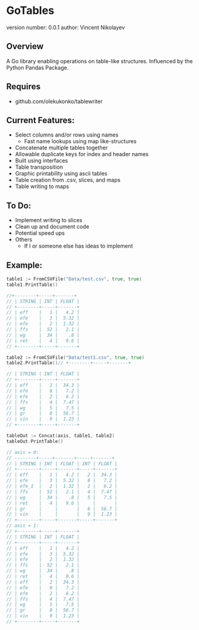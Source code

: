GoTables
===============================

version number: 0.0.1
author: Vincent Nikolayev

Overview
--------

A Go library enabling operations on table-like structures. Influenced by the Python Pandas Package.

Requires
-------
* github.com/olekukonko/tablewriter

Current Features:
-----------------
* Select columns and/or rows using names
  * Fast name lookups using map like-structures
* Concatenate multiple tables together
* Allowable duplicate keys for index and header names
* Built using interfaces
* Table transposition
* Graphic printability using ascii tables
* Table creation from .csv, slices, and maps
* Table writing to maps

To Do:
-----------------
* Implement writing to slices
* Clean up and document code
* Potential speed ups
* Others
  * If I or someone else has ideas to implement

Example:
--------
```Go
table1 := FromCSVFile("Data/test.csv", true, true)
table1.PrintTable()

//+--------+-----+-------+
// | STRING | INT | FLOAT |
// +--------+-----+-------+
// | eff    |   1 |   4.2 |
// | efe    |   3 |  5.32 |
// | efe    |   2 |  1.32 |
// | ffs    |  52 |   2.1 |
// | wg     |  34 |    .8 |
// | ret    |   4 |   9.6 |
// +--------+-----+-------+

table2 := FromCSVFile("Data/test1.csv", true, true)
table2.PrintTable()// +--------+-----+-------+

// | STRING | INT | FLOAT |
// +--------+-----+-------+
// | eff    |   2 |  34.3 |
// | efe    |   8 |   7.2 |
// | efe    |   2 |   6.2 |
// | ffs    |   4 |  7.47 |
// | wg     |   5 |   7.5 |
// | gr     |   8 |  56.7 |
// | vin    |   9 |  1.23 |
// +--------+-----+-------+

tableOut := Concat(axis, table1, table2)
tableOut.PrintTable()

// axis = 0:
// --------+-----+-------+-----+-------+
// | STRING | INT | FLOAT | INT | FLOAT |
// +--------+-----+-------+-----+-------+
// | eff    |   1 |   4.2 |   2 |  34.3 |
// | efe    |   3 |  5.32 |   8 |   7.2 |
// | efe_1  |   2 |  1.32 |   2 |   6.2 |
// | ffs    |  52 |   2.1 |   4 |  7.47 |
// | wg     |  34 |    .8 |   5 |   7.5 |
// | ret    |   4 |   9.6 |     |       |
// | gr     |     |       |   8 |  56.7 |
// | vin    |     |       |   9 |  1.23 |
// +--------+-----+-------+-----+-------+
// axis = 1:
// +--------+-----+-------+
// | STRING | INT | FLOAT |
// +--------+-----+-------+
// | eff    |   1 |   4.2 |
// | efe    |   3 |  5.32 |
// | efe    |   2 |  1.32 |
// | ffs    |  52 |   2.1 |
// | wg     |  34 |    .8 |
// | ret    |   4 |   9.6 |
// | eff    |   2 |  34.3 |
// | efe    |   8 |   7.2 |
// | efe    |   2 |   6.2 |
// | ffs    |   4 |  7.47 |
// | wg     |   5 |   7.5 |
// | gr     |   8 |  56.7 |
// | vin    |   9 |  1.23 |
// +--------+-----+-------+
